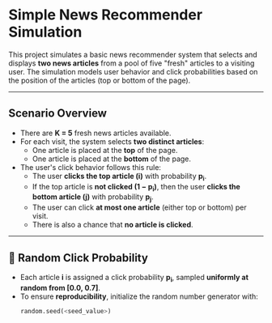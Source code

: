 # Simple News Recommender Simulation

This project simulates a basic news recommender system that selects and displays **two news articles** from a pool of five "fresh" articles to a visiting user. The simulation models user behavior and click probabilities based on the position of the articles (top or bottom of the page).

---

## Scenario Overview

- There are **K = 5** fresh news articles available.
- For each visit, the system selects **two distinct articles**:
  - One article is placed at the **top** of the page.
  - One article is placed at the **bottom** of the page.
- The user's click behavior follows this rule:
  - The user **clicks the top article (i)** with probability **p<sub>i</sub>**.
  - If the top article is **not clicked (1 − p<sub>i</sub>)**, then the user **clicks the bottom article (j)** with probability **p<sub>j</sub>**.
  - The user can click **at most one article** (either top or bottom) per visit.
  - There is also a chance that **no article is clicked**.

---

## 🎲 Random Click Probability

- Each article **i** is assigned a click probability **p<sub>i</sub>**, sampled **uniformly at random from [0.0, 0.7]**.
- To ensure **reproducibility**, initialize the random number generator with:
  ```python
  random.seed(<seed_value>)
